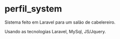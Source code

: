# perfil_system

Sistema feito em Laravel para um salão de cabelereiro.

Usando as tecnologias Laravel, MySql, JS/Jquery.
